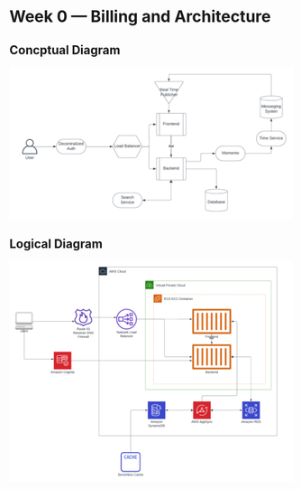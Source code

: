 # Week 0 — Billing and Architecture
## Concptual Diagram
![Conceptual Diagram](../assests/Cruddur%20-%20Conceptual%20Diagram.png)
## Logical Diagram
![Logical Diagram](../assests/Cruddur%20-%20Logical%20Diagram.png)